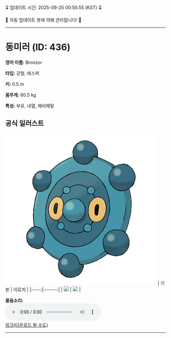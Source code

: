 
⏳ 업데이트 시간: 2025-09-25 00:55:55 (KST) ⏳

🤖 자동 업데이트 봇에 의해 관리됩니다! 🤖

---

# 동미러 (ID: 436)
**영어 이름:** Bronzor

**타입:** 강철, 에스퍼

**키:** 0.5 m

**몸무게:** 60.5 kg

**특성:** 부유, 내열, 헤비메탈

## 공식 일러스트
![](https://raw.githubusercontent.com/PokeAPI/sprites/master/sprites/pokemon/other/official-artwork/436.png)
| 기본 | 이로치 |
|:----:|:------:|
| <img src="http://play.pokemonshowdown.com/sprites/ani/bronzor.gif" width="200"> | <img src="http://play.pokemonshowdown.com/sprites/ani-shiny/bronzor.gif" width="200"> |

**울음소리:**<br><audio controls src="https://raw.githubusercontent.com/PokeAPI/cries/main/cries/pokemon/latest/436.ogg"></audio><br> [링크(다운로드 될 수도)](https://raw.githubusercontent.com/PokeAPI/cries/main/cries/pokemon/latest/436.ogg)


---
